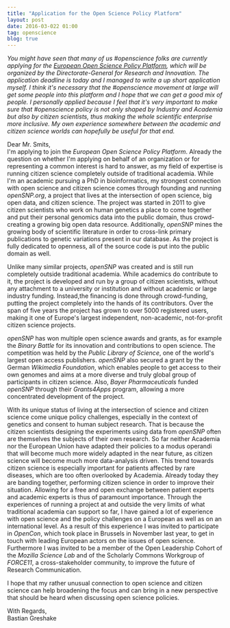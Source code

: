 ```yaml
---
title: "Application for the Open Science Policy Platform"
layout: post
date: 2016-03-022 01:00
tag: openscience
blog: true
---
```

*You might have seen that many of us #openscience folks are currently applying for the [European Open Science Policy Platform](http://ec.europa.eu/research/openscience/index.cfm?pg=open-science-policy-platform), which will be organized by the Directorate-General for Research and Innovation. The application deadline is today and I managed to write a up short application myself. I think it's necessary that the #openscience movement at large will get some people into this platform and I hope that we can get a good mix of people. I personally applied because I feel that it's very important to make sure that #openscience policy is not only shaped by Industry and Academia but also by citizen scientists, thus making the whole scientific enterprise more inclusive. My own experience somewhere between the academic and citizen science worlds can hopefully be useful for that end.*

Dear Mr. Smits,<br/>
I'm applying to join the *European Open Science Policy Platform*. Already the question on whether I'm applying on behalf of an organization or for representing a common interest is hard to answer, as my field of expertise is running citizen science completely outside of traditional academia. While I'm an academic pursuing a PhD in bioinformatics, my strongest connection with open science and citizen science comes through founding and running *openSNP.org*, a project that lives at the intersection of open science, big open data, and citizen science.
The project was started in 2011 to give citizen scientists who work on human genetics a place to come together and put their personal genomics data into the public domain, thus crowd-creating a growing big open data resource. Additionally, *openSNP* mines the growing body of scientific literature in order to cross-link primary publications to genetic variations present in our database. As the project is fully dedicated to openness, all of the source code is put into the public domain as well.

Unlike many similar projects, *openSNP* was created and is still run completely outside traditional academia. While academics do contribute to it, the project is developed and run by a group of citizen scientists, without any attachment to a university or institution and without academic or large industry funding. Instead,the financing is done through crowd-funding, putting the project completely into the hands of its contributors. Over the span of five years the project has grown to over 5000 registered users, making it one of Europe's largest independent, non-academic, not-for-profit citizen science projects.

*openSNP* has won multiple open science awards and grants, as for example the *Binary Battle* for its innovation and contributions to open science. The competition was held by the *Public Library of Science*, one of the world's largest open access publishers. *openSNP* also secured a grant by the German *Wikimedia Foundation*, which enables people to get access to their own genomes and aims at a more diverse and truly global group of participants in citizen science. Also, *Bayer Pharmaceuticals* funded *openSNP* through their *Grants4Apps* program, allowing a more concentrated development of the project.

With its unique status of living at the intersection of science and citizen science come unique policy challenges, especially in the context of genetics and consent to human subject research. That is because the citizen scientists designing the experiments using data from *openSNP* often are themselves the subjects of their own research. So far neither Academia nor the European Union have adapted their policies to a modus operandi that will become much more widely adapted in the near future, as citizen science will become much more data-analysis driven. This trend towards citizen science is especially important for patients affected by rare diseases, which are too often overlooked by Academia. Already today they are banding together, performing citizen science in order to improve their situation. Allowing for a free and open exchange between patient experts and academic experts is thus of paramount importance.
Through the experiences of running a project at and outside the very limits of what traditional academia can support so far, I have gained a lot of experience with open science and the policy challenges on a European as well as on an international level. As a result of this experience I was invited to participate in *OpenCon*, which took place in Brussels in November last year, to get in touch with leading European actors on the issues of open science. Furthermore I was invited to be a member of the Open Leadership Cohort of the *Mozilla Science Lab* and of the Scholarly Commons Workgroup of *FORCE11*, a cross-stakeholder community, to improve the future of Research Communication.

I hope that my rather unusual connection to open science and citizen science can help broadening the focus and can bring in a new perspective that should be heard when discussing open science policies.

With Regards,</br>
Bastian Greshake
